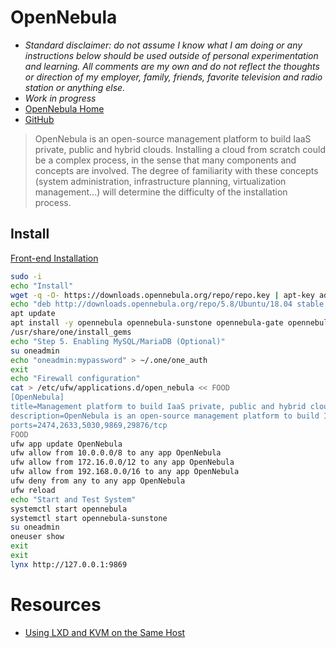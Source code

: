# OpenNebula

-  *Standard disclaimer: do not assume I know what I am doing or any instructions below should be used outside of personal experimentation and learning. All comments are my own and do not reflect the thoughts or direction of my employer, family, friends, favorite television and radio station or anything else.*
-  *Work in progress*
-  [OpenNebula Home](https://opennebula.org)
-  [GitHub](https://github.com/OpenNebula)

>OpenNebula is an open-source management platform to build IaaS private, public and hybrid clouds. Installing a cloud from scratch could be a complex process, in the sense that many components and concepts are involved. The degree of familiarity with these concepts (system administration, infrastructure planning, virtualization management...) will determine the difficulty of the installation process.

## Install

[Front-end Installation](http://docs.opennebula.org/5.8/deployment/opennebula_installation/frontend_installation.html)

```Bash
sudo -i
echo "Install"
wget -q -O- https://downloads.opennebula.org/repo/repo.key | apt-key add -
echo "deb http://downloads.opennebula.org/repo/5.8/Ubuntu/18.04 stable opennebula" > /etc/apt/sources.list.d/opennebula.list
apt update
apt install -y opennebula opennebula-sunstone opennebula-gate opennebula-flow lynx
/usr/share/one/install_gems
echo "Step 5. Enabling MySQL/MariaDB (Optional)"
su oneadmin
echo "oneadmin:mypassword" > ~/.one/one_auth
exit
echo "Firewall configuration"
cat > /etc/ufw/applications.d/open_nebula << FOOD
[OpenNebula]
title=Management platform to build IaaS private, public and hybrid clouds
description=OpenNebula is an open-source management platform to build IaaS private, public and hybrid clouds.
ports=2474,2633,5030,9869,29876/tcp
FOOD
ufw app update OpenNebula
ufw allow from 10.0.0.0/8 to any app OpenNebula
ufw allow from 172.16.0.0/12 to any app OpenNebula
ufw allow from 192.168.0.0/16 to any app OpenNebula
ufw deny from any to any app OpenNebula
ufw reload
echo "Start and Test System"
systemctl start opennebula
systemctl start opennebula-sunstone
su oneadmin
oneuser show
exit
exit
lynx http://127.0.0.1:9869
```

# Resources

- [Using LXD and KVM on the Same Host](https://opennebula.org/using-lxd-and-kvm-on-the-same-host/)